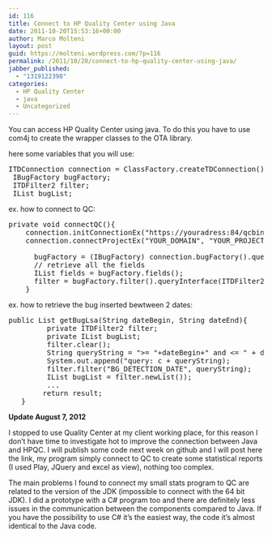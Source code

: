 ```yaml
---
id: 116
title: Connect to HP Quality Center using Java
date: 2011-10-20T15:53:16+00:00
author: Marco Molteni
layout: post
guid: https://molteni.wordpress.com/?p=116
permalink: /2011/10/20/connect-to-hp-quality-center-using-java/
jabber_published:
  - "1319122398"
categories:
  - HP Quality Center
  - java
  - Uncategorized
---
```

You can access HP Quality Center using java. To do this you have to use com4j to create the wrapper classes to the OTA library.

here some variables that you will use:

<pre class="brush: java; title: ; notranslate" title="">ITDConnection connection = ClassFactory.createTDConnection();
 IBugFactory bugFactory;
 ITDFilter2 filter;
 IList bugList;
</pre>

ex. how to connect to QC:

<pre class="brush: java; title: ; notranslate" title="">private void connectQC(){
    connection.initConnectionEx("https://youradress:84/qcbin");
    connection.connectProjectEx("YOUR_DOMAIN", "YOUR_PROJECT", "UserName", "");

      bugFactory = (IBugFactory) connection.bugFactory().queryInterface(IBugFactory.class);
      // retrieve all the fields
      IList fields = bugFactory.fields();
      filter = bugFactory.filter().queryInterface(ITDFilter2.class);
    }
</pre>

ex. how to retrieve the bug inserted bewtween 2 dates:

<pre class="brush: java; title: ; notranslate" title="">public List getBugLsa(String dateBegin, String dateEnd){
         private ITDFilter2 filter;
         private IList bugList;
         filter.clear();
         String queryString = "&gt;= "+dateBegin+" and &lt;= " + dateEnd;
         System.out.append("query: c + queryString);
         filter.filter("BG_DETECTION_DATE", queryString);
         IList bugList = filter.newList());
         ...
        return result;
   }
</pre>

**Update August 7, 2012**
  
I stopped to use Quality Center at my client working place, for this reason I don&#8217;t have time to investigate hot to improve the connection between Java and HPQC. I will publish some code next week on github and I will post here the link, my program simply connect to QC to create some statistical reports (I used Play, JQuery and excel as view), nothing too complex.
  
The main problems I found to connect my small stats program to QC are related to the version of the JDK (impossible to connect with the 64 bit JDK). I did a prototype with a C# program too and there are definitely less issues in the communication between the components compared to Java. If you have the possibility to use C# it&#8217;s the easiest way, the code it&#8217;s almost identical to the Java code.
